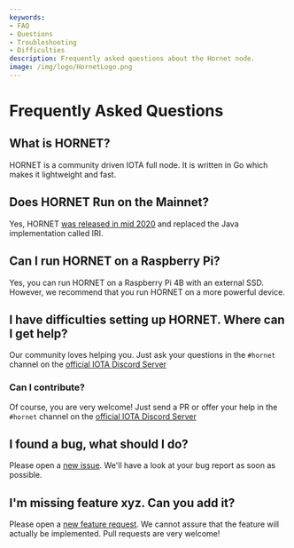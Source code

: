 ```yaml
---
keywords:
- FAQ
- Questions
- Troubleshooting
- Difficulties
description: Frequently asked questions about the Hornet node. 
image: /img/logo/HornetLogo.png
---
```



# Frequently Asked Questions

## What is HORNET?

HORNET is a community driven IOTA full node. It is written in Go which makes it lightweight and fast.


## Does HORNET Run on the Mainnet?

Yes, HORNET [was released in mid 2020](https://blog.iota.org/hornet-0-4-0-release-summary-2163ca444196/) and replaced the Java implementation called IRI.


## Can I run HORNET on a Raspberry Pi?

Yes, you can run HORNET on a Raspberry Pi 4B with an external SSD. However, we recommend that you run HORNET on a more powerful device.

## I have difficulties setting up HORNET. Where can I get help?

Our community loves helping you. Just ask your questions in the `#hornet` channel on the [official IOTA Discord Server](https://discord.iota.org/)

### Can I contribute?

Of course, you are very welcome! Just send a PR or offer your help in the `#hornet` channel on the [official IOTA Discord Server](https://discord.iota.org/)


## I found a bug, what should I do?

Please open a [new issue](https://github.com/gohornet/hornet/issues/new?assignees=&labels=bug&template=bug_report.md&title=). We'll have a look at your bug report as soon as possible.

## I'm missing feature xyz. Can you add it?

Please open a [new feature request](https://github.com/gohornet/hornet/issues/new?assignees=&labels=feature&template=feature_request.md&title=). We cannot assure that the feature will actually be implemented. Pull requests are very welcome!

